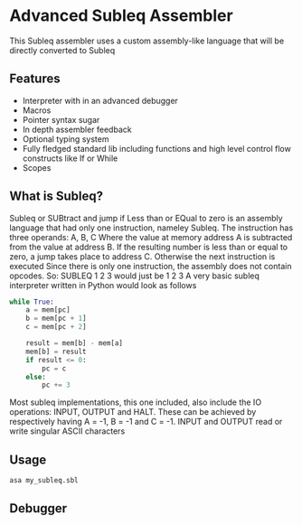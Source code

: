 # Advanced Subleq Assembler

This Subleq assembler uses a custom assembly-like language that will be directly converted to Subleq


## Features
* Interpreter with in an advanced debugger
* Macros
* Pointer syntax sugar
* In depth assembler feedback
* Optional typing system
* Fully fledged standard lib including functions and high level control flow constructs like If or While
* Scopes

## What is Subleq?
Subleq or SUBtract and jump if Less than or EQual to zero is an assembly language that had only one instruction, nameley Subleq. The instruction has three operands: A, B, C
Where the value at memory address A is subtracted from the value at address B. If the resulting number is less than or equal to zero, a jump takes place to address C. Otherwise the next instruction is executed
Since there is only one instruction, the assembly does not contain opcodes.
So: 
SUBLEQ 1 2 3
would just be
1 2 3
A very basic subleq interpreter written in Python would look as follows
```Python
while True:
    a = mem[pc]
    b = mem[pc + 1]
    c = mem[pc + 2]

    result = mem[b] - mem[a]
    mem[b] = result
    if result <= 0:
        pc = c
    else:
        pc += 3
```
Most subleq implementations, this one included, also include the IO operations: INPUT, OUTPUT and HALT.
These can be achieved by respectively having A = -1, B = -1 and C = -1. INPUT and OUTPUT read or write singular ASCII characters

## Usage
```bash
asa my_subleq.sbl
```

## Debugger
